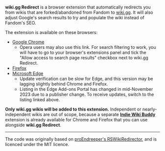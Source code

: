 **wiki.gg Redirect** is a browser extension that automatically redirects you from wikis that are forked/abandoned from Fandom to [wiki.gg](https://wiki.gg/). It will also adjust Google's search results to try and populate the wiki instead of Fandom's SEO.

The extension is available on these browsers:
- [Google Chrome](https://chrome.google.com/webstore/detail/redirect-to-wikigg/cngoemokfjekjkmajenlaokhnmmiinca)
  - Opera users may also use this link. For search filtering to work, you will have to go to your browser's extensions panel and tick the "Allow access to search page results" checkbox next to wiki.gg Redirect.
- [Firefox](https://addons.mozilla.org/en-US/firefox/addon/redirect-to-wiki-gg/)
- [Microsoft Edge](https://microsoftedge.microsoft.com/addons/detail/redirect-to-wikigg/pagmnhcicfingbflafkgemhdaadpojoo)
  - Update verification can be slow for Edge, and this version may be lagging slightly behind Chrome and Firefox.
  - Listing in the Edge Add-ons Portal has changed in mid-November 2023 due to a publisher change. To receive updates, switch to the listing linked above.

**Only wiki.gg wikis will be added to this extension.** Independent or nearly-independent wikis are out of scope, because a separate **[Indie Wiki Buddy](https://github.com/KevinPayravi/indie-wiki-buddy)** extension is already available for Chrome and Firefox that you can use alongside **wiki.gg Redirect**.

------

The code was originally based on [proEndreeper's RSWikiRedirector](https://github.com/proEndreeper/RSWikiRedirector), and is licenced under the MIT licence.
